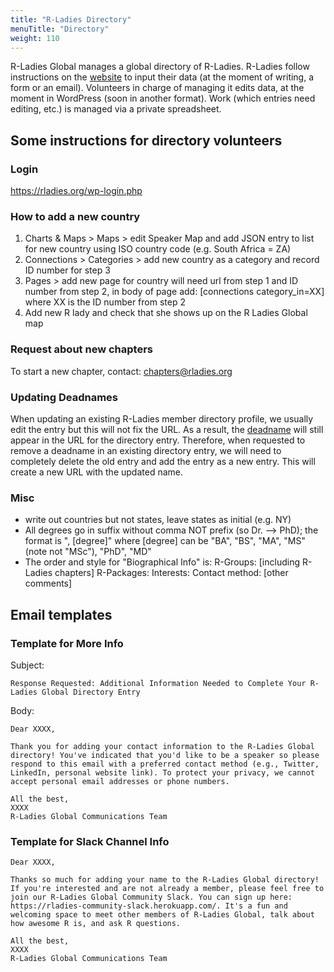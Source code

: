 ```yaml
---
title: "R-Ladies Directory"
menuTitle: "Directory"
weight: 110
---
```


R-Ladies Global manages a global directory of R-Ladies.
R-Ladies follow instructions on the [website](https://rladies.org/directory/) to input their data (at the moment of writing, a form or an email).
Volunteers in charge of managing it edits data, at the moment in WordPress (soon in another format).
Work (which entries need editing, etc.) is managed via a private spreadsheet.

## Some instructions for directory volunteers

### Login
https://rladies.org/wp-login.php

### How to add a new country

1. Charts & Maps > Maps > edit Speaker Map and add JSON entry to list for new country using ISO country code (e.g. South Africa = ZA)
2. Connections > Categories > add new country as a category and record ID number for step 3
3. Pages > add new page for country will need url from step 1 and ID number from step 2, in body of page add: [connections category_in=XX] where XX is the ID number from step 2
4. Add new R lady and check that she shows up on the R Ladies Global map

### Request about new chapters
To start a new chapter, contact:
chapters@rladies.org

### Updating Deadnames

When updating an existing R-Ladies member directory profile, we usually edit the entry but this will not fix the URL. As a result, the [deadname](https://www.huffpost.com/entry/deadnaming-a-trans-person-is-violenceso-why-does_b_58cc58cce4b0e0d348b3434b) will still appear in the URL for the directory entry. Therefore, when requested to remove a deadname in an existing directory entry, we will need to completely delete the old entry and add the entry as a new entry. This will create a new URL with the updated name.

### Misc

- write out countries but not states, leave states as initial (e.g. NY)
- All degrees go in suffix without comma NOT prefix (so Dr. —-> PhD); the format is ", [degree]" where [degree] can be "BA", "BS", "MA", "MS" (note not "MSc"), "PhD", "MD"
- The order and style for "Biographical Info" is:
R-Groups: [including R-Ladies chapters]
R-Packages:
Interests:
Contact method:
[other comments]

## Email templates

### Template for More Info

Subject:

```
Response Requested: Additional Information Needed to Complete Your R-Ladies Global Directory Entry
```

Body:

```
Dear XXXX,

Thank you for adding your contact information to the R-Ladies Global directory! You've indicated that you'd like to be a speaker so please respond to this email with a preferred contact method (e.g., Twitter, LinkedIn, personal website link). To protect your privacy, we cannot accept personal email addresses or phone numbers.

All the best,
XXXX
R-Ladies Global Communications Team
```

### Template for Slack Channel Info

```
Dear XXXX,

Thanks so much for adding your name to the R-Ladies Global directory! If you're interested and are not already a member, please feel free to join our R-Ladies Global Community Slack. You can sign up here: https://rladies-community-slack.herokuapp.com/. It's a fun and welcoming space to meet other members of R-Ladies Global, talk about how awesome R is, and ask R questions.

All the best,
XXXX
R-Ladies Global Communications Team

```
